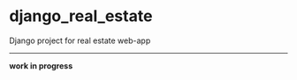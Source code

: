 # django_real_estate
Django project for real estate web-app
_______________________________________________________
__work in progress__
